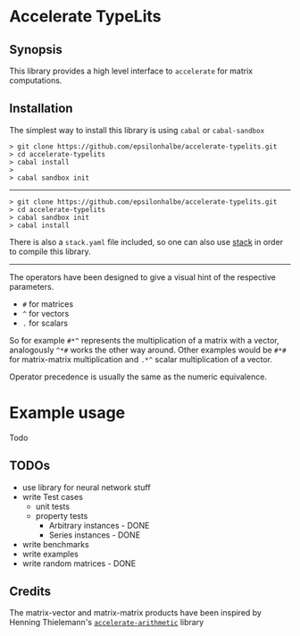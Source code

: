 Accelerate TypeLits
===================

Synopsis
--------

This library provides a high level interface to `accelerate` for matrix
computations.

Installation
------------

The simplest way to install this library is using `cabal` or `cabal-sandbox`

```
> git clone https://github.com/epsilonhalbe/accelerate-typelits.git
> cd accelerate-typelits
> cabal install
>
> cabal sandbox init
```

---

```
> git clone https://github.com/epsilonhalbe/accelerate-typelits.git
> cd accelerate-typelits
> cabal sandbox init
> cabal install
```

There is also a `stack.yaml` file included, so one can also use [stack][1] in
order to compile this library.

---

The operators have been designed to give a visual hint of the respective
parameters.

- `#` for matrices
- `^` for vectors
- `.` for scalars

So for example `#*^` represents the multiplication of a matrix with a vector,
analogously `^*#` works the other way around. Other examples would be `#*#` for
matrix-matrix multiplication and `.*^` scalar multiplication of a vector.

Operator precedence is usually the same as the numeric equivalence.

# Example usage

Todo

TODOs
-----

- use library for neural network stuff
- write Test cases
   + unit tests
   + property tests
       * Arbitrary instances - DONE
       * Series instances - DONE
- write benchmarks
- write examples
- write random matrices - DONE

Credits
-------

The matrix-vector and matrix-matrix products have been inspired by Henning
Thielemann's [`accelerate-arithmetic`][2] library

[1]: https://haskellstack.com
[2]: https://hackage.haskell.org/package/accelerate-arithmetic

